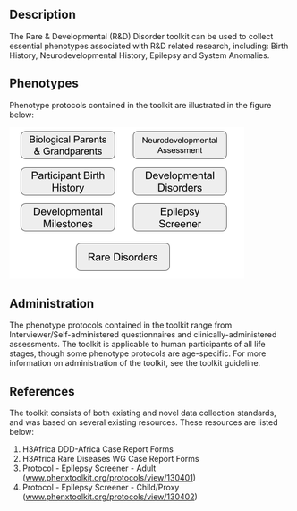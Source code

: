 ## Description

The Rare & Developmental (R&D) Disorder toolkit can be used to collect essential phenotypes associated with R&D related research, including: Birth History, Neurodevelopmental History, Epilepsy and System Anomalies. 

## Phenotypes

Phenotype protocols contained in the toolkit are illustrated in the figure below:

![phen](rare_developmental_phenotypes.png)

## Administration

The phenotype protocols contained in the toolkit range from Interviewer/Self-administered questionnaires and clinically-administered assessments. The toolkit is applicable to human participants of all life stages, though some phenotype protocols are age-specific. For more information on administration of the toolkit, see the toolkit guideline.

## References

The toolkit consists of both existing and novel data collection standards, and was based on several existing resources. These resources are listed below:

1. H3Africa DDD-Africa Case Report Forms
2. H3Africa Rare Diseases WG Case Report Forms
3. Protocol - Epilepsy Screener - Adult (www.phenxtoolkit.org/protocols/view/130401)
4. Protocol - Epilepsy Screener - Child/Proxy (www.phenxtoolkit.org/protocols/view/130402)
